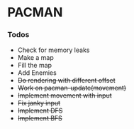 # PACMAN

### Todos
* Check for memory leaks
* Make a map
* Fill the map
* Add Enemies
* ~~Do rendering with different offset~~
* ~~Work on pacman-update(movement)~~
* ~~Implement movement with input~~
* ~~Fix janky input~~
* ~~Implement DFS~~
* ~~Implement BFS~~
